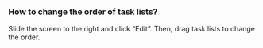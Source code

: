 ### How to change the order of task lists?
Slide the screen to the right and click “Edit”. Then, drag task lists to change the order.
